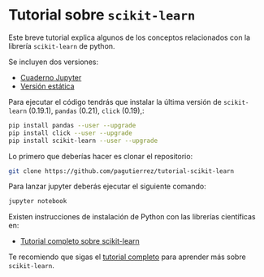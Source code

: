 # Tutorial sobre `scikit-learn`
Este breve tutorial explica algunos de los conceptos relacionados con la librería `scikit-learn` de python.

Se incluyen dos versiones:

- [Cuaderno Jupyter](tutorial.ipynb)
- [Versión estática](https://rawgit.com/pagutierrez/tutorial-scikit-learn/master/tutorial.html)

Para ejecutar el código tendrás que instalar la última versión de `scikit-learn` (0.19.1), `pandas` (0.21), `click` (0.19),:
```bash
pip install pandas --user --upgrade
pip install click --user --upgrade
pip install scikit-learn --user --upgrade
```

Lo primero que deberías hacer es clonar el repositorio:
```bash
git clone https://github.com/pagutierrez/tutorial-scikit-learn
```

Para lanzar jupyter deberás ejecutar el siguiente comando:
```bash
jupyter notebook
```

Existen instrucciones de instalación de Python con las librerías científicas en:

- [Tutorial completo sobre scikit-learn](https://github.com/pagutierrez/tutorial-sklearn)

Te recomiendo que sigas el [tutorial completo](https://github.com/pagutierrez/tutorial-sklearn) para aprender más sobre `scikit-learn`.
